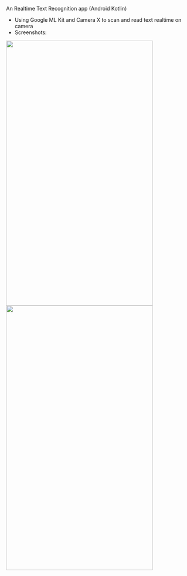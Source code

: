 An Realtime Text Recognition app (Android Kotlin)
- Using Google ML Kit and Camera X to scan and read text realtime on camera
- Screenshots:
<p>
  <img src="https://github.com/quanhspdz/Text-Recognition-Realtime/assets/81352730/2f2f0a9d-ed6a-47ac-9073-82e78cda56e6" width="400" height="720">
  <img src="https://github.com/quanhspdz/Text-Recognition-Realtime/assets/81352730/eb2d740d-8916-44e6-b84e-06994ef95cc4" width="400" height="720">
</p>
